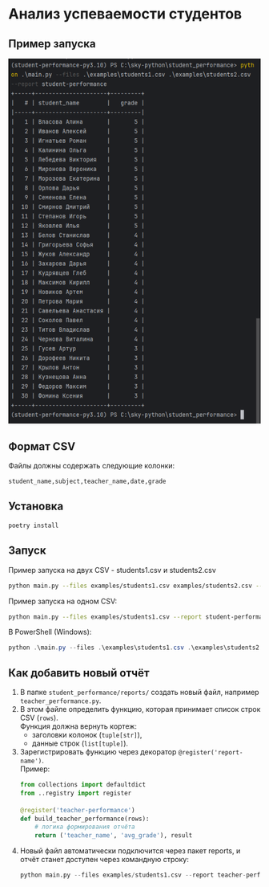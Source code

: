 # Анализ успеваемости студентов

## Пример запуска

![С tabulate](docs/result_screen.png)

## Формат CSV
Файлы должны содержать следующие колонки:
```
student_name,subject,teacher_name,date,grade
```

## Установка
```bash
poetry install
```

## Запуск
Пример запуска на двух CSV - students1.csv и students2.csv
```bash
python main.py --files examples/students1.csv examples/students2.csv --report student-performance
```

Пример запуска на одном CSV:
```bash
python main.py --files examples/students1.csv --report student-performance
```

В PowerShell (Windows):
```powershell
python .\main.py --files .\examples\students1.csv .\examples\students2.csv --report student-performance
```

## Как добавить новый отчёт
1. В папке `student_performance/reports/` создать новый файл, например `teacher_performance.py`.  
2. В этом файле определить функцию, которая принимает список строк CSV (`rows`).  
   Функция должна вернуть кортеж:  
   - заголовки колонок (`tuple[str]`),  
   - данные строк (`list[tuple]`).  
3. Зарегистрировать функцию через декоратор `@register('report-name')`.  
   Пример:
   ```python
   from collections import defaultdict
   from ..registry import register

   @register('teacher-performance')
   def build_teacher_performance(rows):
       # логика формирования отчёта
       return ('teacher_name', 'avg_grade'), result

4. Новый файл автоматически подключится через пакет reports, и отчёт станет 
   доступен через командную строку:
    ```python
    python main.py --files examples/students1.csv --report teacher-performance
